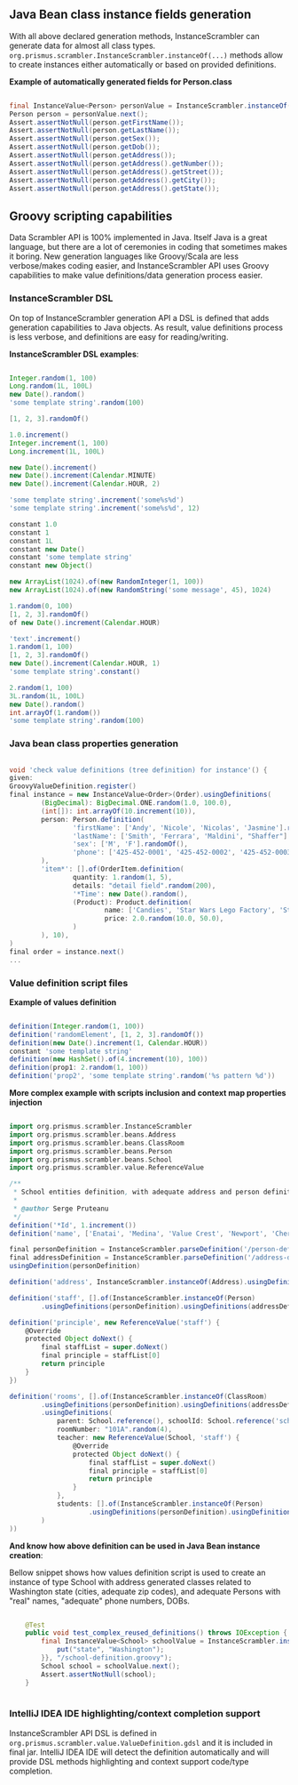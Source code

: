 ## Java Bean class instance fields generation
With all above declared generation methods, InstanceScrambler can generate data for almost all class types.
`org.prismus.scrambler.InstanceScrambler.instanceOf(...)` methods allow to create instances either automatically or based on 
provided definitions.

**Example of automatically generated fields for Person.class**  
```java

final InstanceValue<Person> personValue = InstanceScrambler.instanceOf(Person.class);
Person person = personValue.next();
Assert.assertNotNull(person.getFirstName());
Assert.assertNotNull(person.getLastName());
Assert.assertNotNull(person.getSex());
Assert.assertNotNull(person.getDob());
Assert.assertNotNull(person.getAddress());
Assert.assertNotNull(person.getAddress().getNumber());
Assert.assertNotNull(person.getAddress().getStreet());
Assert.assertNotNull(person.getAddress().getCity());
Assert.assertNotNull(person.getAddress().getState());

```

## Groovy scripting capabilities
Data Scrambler API is 100% implemented in Java. Itself Java is a great language, but there are a lot of 
ceremonies in coding that sometimes makes it boring. New generation languages like Groovy/Scala are less verbose/makes 
coding easier, and InstanceScrambler API uses Groovy capabilities to make value definitions/data generation process easier.

### InstanceScrambler DSL
On top of InstanceScrambler generation API a DSL is defined that adds generation capabilities to Java objects. 
As result, value definitions process is less verbose, and definitions are easy for reading/writing.

**InstanceScrambler DSL examples**:  
```groovy

Integer.random(1, 100)
Long.random(1L, 100L)
new Date().random()
'some template string'.random(100)

[1, 2, 3].randomOf()

1.0.increment()
Integer.increment(1, 100)
Long.increment(1L, 100L)

new Date().increment()
new Date().increment(Calendar.MINUTE)
new Date().increment(Calendar.HOUR, 2)

'some template string'.increment('some%s%d')
'some template string'.increment('some%s%d', 12)

constant 1.0
constant 1
constant 1L
constant new Date()
constant 'some template string'
constant new Object()

new ArrayList(1024).of(new RandomInteger(1, 100))
new ArrayList(1024).of(new RandomString('some message', 45), 1024)

1.random(0, 100)
[1, 2, 3].randomOf()
of new Date().increment(Calendar.HOUR)

'text'.increment()
1.random(1, 100)
[1, 2, 3].randomOf()
new Date().increment(Calendar.HOUR, 1)
'some template string'.constant()

2.random(1, 100)
3L.random(1L, 100L)
new Date().random()
int.arrayOf(1.random())
'some template string'.random(100)

```
### Java bean class properties generation

```groovy

void 'check value definitions (tree definition) for instance'() {
given:
GroovyValueDefinition.register()
final instance = new InstanceValue<Order>(Order).usingDefinitions(
        (BigDecimal): BigDecimal.ONE.random(1.0, 100.0),
        (int[]): int.arrayOf(10.increment(10)),
        person: Person.definition(
                'firstName': ['Andy', 'Nicole', 'Nicolas', 'Jasmine'].randomOf(),
                'lastName': ['Smith', 'Ferrara', 'Maldini', "Shaffer"].randomOf(),
                'sex': ['M', 'F'].randomOf(),
                'phone': ['425-452-0001', '425-452-0002', '425-452-0003', "425-452-0004"].randomOf()
        ),
        'item*': [].of(OrderItem.definition(
                quantity: 1.random(1, 5),
                details: "detail field".random(200),
                '*Time': new Date().random(),
                (Product): Product.definition(
                        name: ['Candies', 'Star Wars Lego Factory', 'Star War Ninja GO'].randomOf(),
                        price: 2.0.random(10.0, 50.0),
                )
        ), 10),
)
final order = instance.next()
...

```

### Value definition script files

**Example of values definition**  
```groovy

definition(Integer.random(1, 100))
definition('randomElement', [1, 2, 3].randomOf())
definition(new Date().increment(1, Calendar.HOUR))
constant 'some template string'
definition(new HashSet().of(4.increment(10), 100))
definition(prop1: 2.random(1, 100))
definition('prop2', 'some template string'.random('%s pattern %d'))

```

**More complex example with scripts inclusion and context map properties injection**  
```groovy

import org.prismus.scrambler.InstanceScrambler
import org.prismus.scrambler.beans.Address
import org.prismus.scrambler.beans.ClassRoom
import org.prismus.scrambler.beans.Person
import org.prismus.scrambler.beans.School
import org.prismus.scrambler.value.ReferenceValue

/**
 * School entities definition, with adequate address and person definitions
 *
 * @author Serge Pruteanu
 */
definition('*Id', 1.increment())
definition('name', ['Enatai', 'Medina', 'Value Crest', 'Newport', 'Cherry Crest', 'Eastgate Elementary'].randomOf())

final personDefinition = InstanceScrambler.parseDefinition('/person-definition.groovy')
final addressDefinition = InstanceScrambler.parseDefinition('/address-definition.groovy')
usingDefinition(personDefinition)

definition('address', InstanceScrambler.instanceOf(Address).usingDefinitions(addressDefinition))

definition('staff', [].of(InstanceScrambler.instanceOf(Person)
        .usingDefinitions(personDefinition).usingDefinitions(addressDefinition)))

definition('principle', new ReferenceValue('staff') {
    @Override
    protected Object doNext() {
        final staffList = super.doNext()
        final principle = staffList[0]
        return principle
    }
})

definition('rooms', [].of(InstanceScrambler.instanceOf(ClassRoom)
        .usingDefinitions(personDefinition).usingDefinitions(addressDefinition)
        .usingDefinitions(
            parent: School.reference(), schoolId: School.reference('schoolId'),
            roomNumber: "101A".random(4),
            teacher: new ReferenceValue(School, 'staff') {
                @Override
                protected Object doNext() {
                    final staffList = super.doNext()
                    final principle = staffList[0]
                    return principle
                }
            },
            students: [].of(InstanceScrambler.instanceOf(Person)
                    .usingDefinitions(personDefinition).usingDefinitions(addressDefinition))
        )
))

```

**And know how above definition can be used in Java Bean instance creation**:

Bellow snippet shows how values definition script is used to create an instance of type School 
with address generated classes related to Washington state (cities, adequate zip codes), and adequate Persons with "real" 
names, "adequate" phone numbers, DOBs.

```java

    @Test
    public void test_complex_reused_definitions() throws IOException {
        final InstanceValue<School> schoolValue = InstanceScrambler.instanceOf(School.class, new HashMap<String, Object>() {{
            put("state", "Washington");
        }}, "/school-definition.groovy");
        School school = schoolValue.next();
        Assert.assertNotNull(school);
    }
    
```

### IntelliJ IDEA IDE highlighting/context completion support
InstanceScrambler API DSL is defined in `org.prismus.scrambler.value.ValueDefinition.gdsl` and it is included in final jar. 
IntelliJ IDEA IDE will detect the definition automatically and will provide DSL methods highlighting and 
context support code/type completion.
